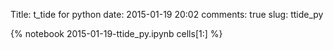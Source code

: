 Title: t_tide for python
date:  2015-01-19 20:02
comments: true
slug: ttide_py

{% notebook 2015-01-19-ttide_py.ipynb cells[1:] %}
